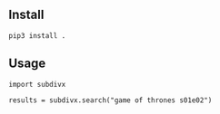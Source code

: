 ## Install
```
pip3 install .
```

## Usage

```
import subdivx

results = subdivx.search("game of thrones s01e02")
